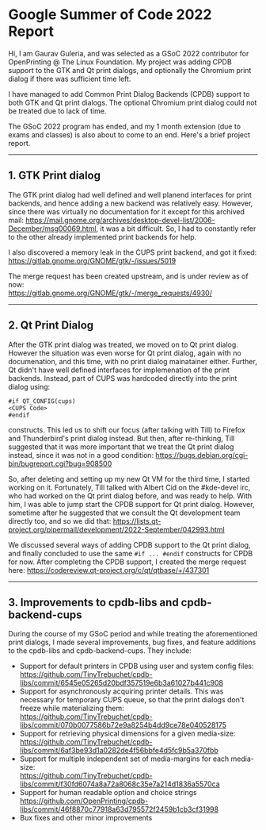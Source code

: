 # Google Summer of Code 2022 Report

Hi, I am Gaurav Guleria, and was selected as a GSoC 2022 contributor for OpenPrinting @ The Linux Foundation. My project was adding CPDB support to the GTK and Qt print dialogs, and optionally the Chromium print dialog if there was sufficient time left. 

I have managed to add Common Print Dialog Backends (CPDB) support to both GTK and Qt print dialogs. The optional Chromium print dialog could not be treated due to lack of time.

The GSoC 2022 program has ended, and my 1 month extension (due to exams and classes) is also about to come to an end. Here's a brief project report.



-----

## 1. GTK Print dialog

The GTK print dialog had well defined and well planend interfaces for print backends, and hence adding a new backend was relatively easy. However, since there was virtually no documentation for it except for this archived mail: https://mail.gnome.org/archives/desktop-devel-list/2006-December/msg00069.html, it was a bit difficult. So, I had to constantly refer to the other already implemented print backends for help.

I also discovered a memory leak in the CUPS print backend, and got it fixed:  
https://gitlab.gnome.org/GNOME/gtk/-/issues/5019

The merge request has been created upstream, and is under review as of now:  
https://gitlab.gnome.org/GNOME/gtk/-/merge_requests/4930/


-----

## 2. Qt Print Dialog

After the GTK print dialog was treated, we moved on to Qt print dialog. However the situation was even worse for Qt print dialog, again with no documenation, and this time, with no print dialog mainatainer either. Further, Qt didn't have well defined interfaces for implemenation of the print backends. Instead, part of CUPS was hardcoded directly into the print dialog using:
```
#if QT_CONFIG(cups) 
<CUPS Code> 
#endif
```
constructs. This led us to shift our focus (after talking with Till) to Firefox and Thunderbird's print dialog instead. But then, after re-thinking, Till suggested that it was more important that we treat the Qt print dialog instead, since it was not in a good condition: https://bugs.debian.org/cgi-bin/bugreport.cgi?bug=908500

So, after deleting and setting up my new Qt VM for the third time, I started working on it. Fortunately, Till talked with Albert Cid on the #kde-devel irc, who had worked on the Qt print dialog before, and was ready to help. With him, I was able to jump start the CPDB support for Qt print dialog. However, sometime after he suggested that we consult the Qt development team directly too, and so we did that: https://lists.qt-project.org/pipermail/development/2022-September/042993.html

We discussed several ways of adding CPDB support to the Qt print dialog, and finally concluded to use the same `#if ... #endif` constructs for CPDB for now. After completing the CPDB support, I created the merge request here: https://codereview.qt-project.org/c/qt/qtbase/+/437301


-----

## 3. Improvements to cpdb-libs and cpdb-backend-cups

During the course of my GSoC period and while treating the aforementioned print dialogs, I made several improvements, bug fixes, and feature additions to the cpdb-libs and cpdb-backend-cups. They include:

- Support for default printers in CPDB using user and system config files:  
https://github.com/TinyTrebuchet/cpdb-libs/commit/6545e05265d20bdf357519e6b3a61027b441c908
- Support for asynchronously acquiring printer details. This was necessary for temporary CUPS queue, so that the print dialogs don't freeze while materializing them:  
https://github.com/TinyTrebuchet/cpdb-libs/commit/070b0077586b72e9a8254b4dd9ce78e040528175
- Support for retrieving physical dimensions for a given media-size:  
https://github.com/TinyTrebuchet/cpdb-libs/commit/6af3be93d1a0282de4f56bbfe4d5fc9b5a370fbb
- Support for multiple independent set of media-margins for each media-size:  
https://github.com/TinyTrebuchet/cpdb-libs/commit/f30fd6074a8a72a8068c35e7a214d1836a5570ca
- Support for human readable option and choice strings
https://github.com/OpenPrinting/cpdb-libs/commit/46f8870c77918a63d795572f2459b1cb3cf31998
- Bux fixes and other minor improvements

